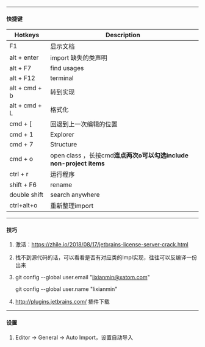 

---
#### 快捷键


| Hotkeys   | Description         |
| ------------- | ------------------- |
| F1 | 显示文档 |
| alt + enter   | import 缺失的类声明 |
| alt + F7      | find usages         |
| alt + F12     | terminal            |
| alt + cmd + b | 转到实现            |
| alt + cmd + L | 格式化              |
| cmd + [ | 回退到上一次编辑的位置 |
| cmd + 1   | Explorer            |
| cmd + 7   | Structure           |
| cmd + o       | open class ，长按cmd**连点两次o可以勾选include non-project items** |
| ctrl + r | 运行程序 |
| shift + F6 | rename              |
| double shift  | search anywhere     |
| ctrl+alt+o | 重新整理import |

---
#### 技巧
1. 激活：https://zhile.io/2018/08/17/jetbrains-license-server-crack.html

2. 找不到源代码的话，可以看看是否有对应类的Impl实现，往往可以反编译一份出来

3. git config --global user.email "lixianmin@xatom.com"

     git config --global user.name "lixianmin"

4. http://plugins.jetbrains.com/ 插件下载

----
#### 设置

1. Editor -> General -> Auto Import，设置自动导入